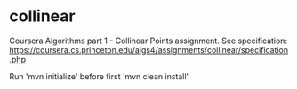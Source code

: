 # collinear
Coursera Algorithms part 1 - Collinear Points assignment. See specification: https://coursera.cs.princeton.edu/algs4/assignments/collinear/specification.php

Run 'mvn initialize' before first 'mvn clean install'
